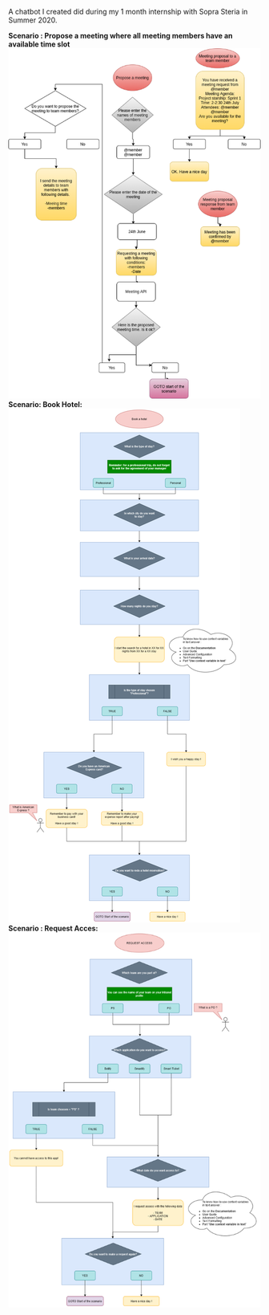 A chatbot I created did during my 1 month internship with Sopra Steria in Summer 2020.

**Scenario : Propose a meeting where all meeting members have an available time slot**  
![Propose a meeting](Propose_a_meeting.png)  
**Scenario: Book Hotel:**  
![Book Hotel](Scenarios_Book_Hotel.png)  
**Scenario : Request Acces:**  
![Request Access App](Scenarios_Request_Access_App.png)
